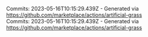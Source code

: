 Commits: 2023-05-16T10:15:29.439Z - Generated via https://github.com/marketplace/actions/artificial-grass
<br>
Commits: 2023-05-16T10:15:29.439Z - Generated via https://github.com/marketplace/actions/artificial-grass
<br>
